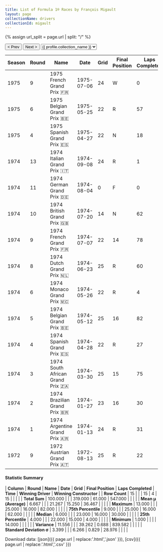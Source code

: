 ```yaml
---
title: List of Formula 1® Races by François Migault
layout: page
collectionName: drivers
collectionId: migault
---
```


{% assign url_split = page.url | split: "/" %}
<div id="collection-navigation">
<button onclick="selector.options[selector.selectedIndex-1].value && (window.location = selector.options[selector.selectedIndex-1].value);">&lt; Prev</button>
<button onclick="selector.options[selector.selectedIndex+1].value && (window.location = selector.options[selector.selectedIndex+1].value);">Next &gt;</button>
<select id="selector" onchange="this.options[this.selectedIndex].value && (window.location = this.options[this.selectedIndex].value);">
  {% for collectionId in site.data[page.collectionName].refs %}
    {% if collectionId == page.collectionId %}
      {% assign selected = "selected" %}
    {% else %}
      {% assign selected = "" %}
    {% endif %}
    {% assign profile = site.data[page.collectionName][collectionId].profile %}
    <option value="/f1/{{ page.collectionName }}/{{ collectionId }}/{{ url_split[4] }}" {{ selected }}>{{ profile.collection_name }}</option>
  {% endfor %}
</select>
</div>

| Season | Round | Name | Date | Grid | Final Position | Laps Completed | Time | Winning Driver | Winning Constructor |
|--|--|--|--|--|--|--|--|--|--|
| 1975 | 9 | 1975 French Grand Prix 🇫🇷 | 1975-07-06 | 24 | W | 0 |   | Niki Lauda 🇦🇹 | Ferrari 🇮🇹 |
| 1975 | 6 | 1975 Belgian Grand Prix 🇧🇪 | 1975-05-25 | 22 | R | 57 |   | Niki Lauda 🇦🇹 | Ferrari 🇮🇹 |
| 1975 | 4 | 1975 Spanish Grand Prix 🇪🇸 | 1975-04-27 | 22 | N | 18 |   | Jochen Mass 🇩🇪 | McLaren 🇬🇧 |
| 1974 | 13 | 1974 Italian Grand Prix 🇮🇹 | 1974-09-08 | 24 | R | 1 |   | Ronnie Peterson 🇸🇪 | Team Lotus 🇬🇧 |
| 1974 | 11 | 1974 German Grand Prix 🇩🇪 | 1974-08-04 | 0 | F | 0 |   | Clay Regazzoni 🇨🇭 | Ferrari 🇮🇹 |
| 1974 | 10 | 1974 British Grand Prix 🇬🇧 | 1974-07-20 | 14 | N | 62 |   | Jody Scheckter 🇿🇦 | Tyrrell 🇬🇧 |
| 1974 | 9 | 1974 French Grand Prix 🇫🇷 | 1974-07-07 | 22 | 14 | 78 |   | Ronnie Peterson 🇸🇪 | Team Lotus 🇬🇧 |
| 1974 | 8 | 1974 Dutch Grand Prix 🇳🇱 | 1974-06-23 | 25 | R | 60 |   | Niki Lauda 🇦🇹 | Ferrari 🇮🇹 |
| 1974 | 6 | 1974 Monaco Grand Prix 🇲🇨 | 1974-05-26 | 22 | R | 4 |   | Ronnie Peterson 🇸🇪 | Team Lotus 🇬🇧 |
| 1974 | 5 | 1974 Belgian Grand Prix 🇧🇪 | 1974-05-12 | 25 | 16 | 82 |   | Emerson Fittipaldi 🇧🇷 | McLaren 🇬🇧 |
| 1974 | 4 | 1974 Spanish Grand Prix 🇪🇸 | 1974-04-28 | 22 | R | 27 |   | Niki Lauda 🇦🇹 | Ferrari 🇮🇹 |
| 1974 | 3 | 1974 South African Grand Prix 🇿🇦 | 1974-03-30 | 25 | 15 | 75 |   | Carlos Reutemann 🇦🇷 | Brabham 🇬🇧 |
| 1974 | 2 | 1974 Brazilian Grand Prix 🇧🇷 | 1974-01-27 | 23 | 16 | 30 |   | Emerson Fittipaldi 🇧🇷 | McLaren 🇬🇧 |
| 1974 | 1 | 1974 Argentine Grand Prix 🇦🇷 | 1974-01-13 | 24 | R | 31 |   | Denny Hulme 🇳🇿 | McLaren 🇬🇧 |
| 1972 | 9 | 1972 Austrian Grand Prix 🇦🇹 | 1972-08-13 | 25 | R | 22 |   | Emerson Fittipaldi 🇧🇷 | Team Lotus 🇬🇧 |

#### Statistic Summary

| **Column** | **Round** | **Name** | **Date** | **Grid** | **Final Position** | **Laps Completed** | **Time** | **Winning Driver** | **Winning Constructor** |
| **Row Count** | 15 |  |  | 15 | 4 | 15 |  |  |  |
| **Total Sum** | 100.000 |  |  | 319.000 | 61.000 | 547.000 |  |  |  |
| **Mean μ (Average)** | 6.667 |  |  | 21.267 | 15.250 | 36.467 |  |  |  |
| **Maximum** | 13.000 |  |  | 25.000 | 16.000 | 82.000 |  |  |  |
| **75th Percentile** | 9.000 |  |  | 25.000 | 16.000 | 62.000 |  |  |  |
| **Median** | 6.000 |  |  | 23.000 | 16.000 | 30.000 |  |  |  |
| **25th Percentile** | 4.000 |  |  | 22.000 | 15.000 | 4.000 |  |  |  |
| **Minimum** | 1.000 |  |  |  | 14.000 |  |  |  |  |
| **Variance** | 11.556 |  |  | 39.262 | 0.688 | 839.582 |  |  |  |
| **Standard Deviation σ** | 3.399 |  |  | 6.266 | 0.829 | 28.976 |  |  |  |

Download data: [json]({{ page.url | replace:'.html','.json' }}), [csv]({{ page.url | replace:'.html','.csv' }})
